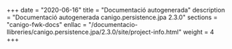 +++
date        = "2020-06-16"
title       = "Documentació autogenerada"
description = "Documentació autogenerada canigo.persistence.jpa 2.3.0"
sections    = "canigo-fwk-docs"
enllac		= "/documentacio-llibreries/canigo.persistence.jpa/2.3.0/site/project-info.html"
weight      = 4
+++
